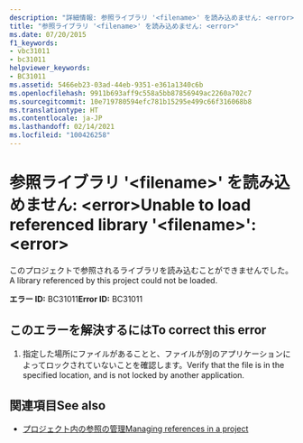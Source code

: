 ```yaml
---
description: "詳細情報: 参照ライブラリ '<filename>' を読み込めません: <error>"
title: "参照ライブラリ '<filename>' を読み込めません: <error>"
ms.date: 07/20/2015
f1_keywords:
- vbc31011
- bc31011
helpviewer_keywords:
- BC31011
ms.assetid: 5466eb23-03ad-44eb-9351-e361a1340c6b
ms.openlocfilehash: 9911b693aff9c558a5bb87856949ac2260a702c7
ms.sourcegitcommit: 10e719780594efc781b15295e499c66f316068b8
ms.translationtype: HT
ms.contentlocale: ja-JP
ms.lasthandoff: 02/14/2021
ms.locfileid: "100426258"
---
```

# <a name="unable-to-load-referenced-library-filename-error"></a><span data-ttu-id="3b461-103">参照ライブラリ '\<filename>' を読み込めません: \<error></span><span class="sxs-lookup"><span data-stu-id="3b461-103">Unable to load referenced library '\<filename>': \<error></span></span>

<span data-ttu-id="3b461-104">このプロジェクトで参照されるライブラリを読み込むことができませんでした。</span><span class="sxs-lookup"><span data-stu-id="3b461-104">A library referenced by this project could not be loaded.</span></span>  
  
 <span data-ttu-id="3b461-105">**エラー ID:** BC31011</span><span class="sxs-lookup"><span data-stu-id="3b461-105">**Error ID:** BC31011</span></span>  
  
## <a name="to-correct-this-error"></a><span data-ttu-id="3b461-106">このエラーを解決するには</span><span class="sxs-lookup"><span data-stu-id="3b461-106">To correct this error</span></span>  
  
1. <span data-ttu-id="3b461-107">指定した場所にファイルがあることと、ファイルが別のアプリケーションによってロックされていないことを確認します。</span><span class="sxs-lookup"><span data-stu-id="3b461-107">Verify that the file is in the specified location, and is not locked by another application.</span></span>  
  
## <a name="see-also"></a><span data-ttu-id="3b461-108">関連項目</span><span class="sxs-lookup"><span data-stu-id="3b461-108">See also</span></span>

- [<span data-ttu-id="3b461-109">プロジェクト内の参照の管理</span><span class="sxs-lookup"><span data-stu-id="3b461-109">Managing references in a project</span></span>](/visualstudio/ide/managing-references-in-a-project)
